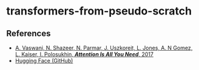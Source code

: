 # transformers-from-pseudo-scratch

## References

- [A. Vaswani, N. Shazeer, N. Parmar, J. Uszkoreit, L. Jones, A. N Gomez, L. Kaiser, I. Polosukhin, ***Attention Is All You Need***, 2017](https://arxiv.org/abs/1706.03762)
- [Hugging Face (GitHub)](https://github.com/huggingface/transformers)

